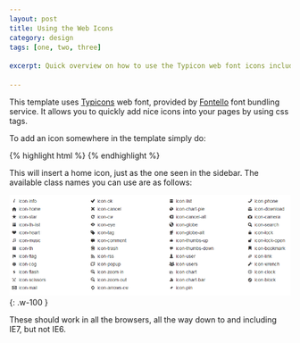 ```yaml
---
layout: post
title: Using the Web Icons
category: design
tags: [one, two, three]

excerpt: Quick overview on how to use the Typicon web font icons included with this template. 

---
```


This template uses [Typicons][ty] web font, provided by [Fontello][fo] font bundling service. It allows you to quickly
add nice icons into your pages by using css tags. 

To add an icon somewhere in the template simply do:

{% highlight html %}
<i class="icon-home"></i>
{% endhighlight %}

This will insert a home icon, just as the one seen in the sidebar. The available class names you can use are as follows:

![Available Icons][icons]{: .w-100 }

These should work in all the browsers, all the way down to and including IE7, but not IE6.



[ty]: http://typicons.com/
[fo]: http://fontello.com/

[icons]: /resources/img/icons.png "Available Icons"


